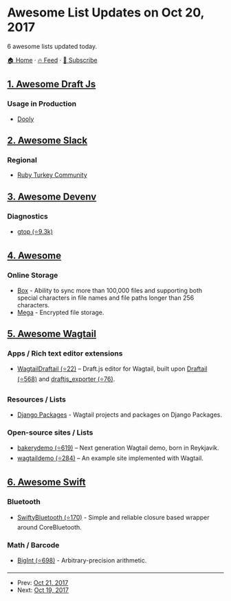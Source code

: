 # Awesome List Updates on Oct 20, 2017

6 awesome lists updated today.

[🏠 Home](/README.md) · [🔥 Feed](https://test.trackawesomelist.com/feed.xml) · [📮 Subscribe](https://trackawesomelist.us17.list-manage.com/subscribe?u=d2f0117aa829c83a63ec63c2f&id=36a103854c)



## [1. Awesome Draft Js](/content/nikgraf/awesome-draft-js/README.md)

### Usage in Production

*   [Dooly](https://www.dooly.ai)

## [2. Awesome Slack](/content/filipelinhares/awesome-slack/README.md)

### Regional

*   [Ruby Turkey Community](https://rubytr.herokuapp.com/)

## [3. Awesome Devenv](/content/jondot/awesome-devenv/README.md)

### Diagnostics

*   [gtop (⭐9.3k)](https://github.com/aksakalli/gtop)

## [4. Awesome](/content/Awesome-Windows/Awesome/README.md)

### Online Storage

*   [Box](https://app.box.com/services/browse/43/box_sync_for_windows) - Ability to sync more than 100,000 files and supporting both special characters in file names and file paths longer than 256 characters.
*   [Mega](https://mega.nz/) - Encrypted file storage.

## [5. Awesome Wagtail](/content/springload/awesome-wagtail/README.md)

### Apps / Rich text editor extensions

*   [WagtailDraftail (⭐22)](https://github.com/springload/wagtaildraftail) – Draft.js editor for Wagtail, built upon [Draftail (⭐568)](https://github.com/springload/draftail) and [draftjs\_exporter (⭐76)](https://github.com/springload/draftjs_exporter).

### Resources / Lists

*   [Django Packages](https://djangopackages.org/grids/g/wagtail-cms/) - Wagtail projects and packages on Django Packages.

### Open-source sites / Lists

*   [bakerydemo (⭐619)](https://github.com/wagtail/bakerydemo) – Next generation Wagtail demo, born in Reykjavík.
*   [wagtaildemo (⭐284)](https://github.com/wagtail/wagtaildemo) – An example site implemented with Wagtail.

## [6. Awesome Swift](/content/matteocrippa/awesome-swift/README.md)

### Bluetooth

*   [SwiftyBluetooth (⭐170)](https://github.com/jordanebelanger/SwiftyBluetooth) - Simple and reliable closure based wrapper around CoreBluetooth.

### Math / Barcode

*   [BigInt (⭐698)](https://github.com/attaswift/BigInt) - Arbitrary-precision arithmetic.

---

- Prev: [Oct 21, 2017](/content/2017/10/21/README.md)
- Next: [Oct 19, 2017](/content/2017/10/19/README.md)